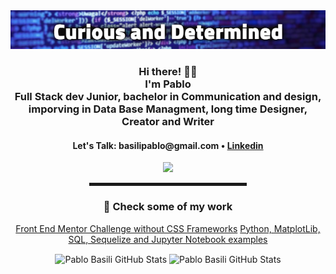 <div align="center">
  <img src="./portadaPBGitHub.png" alt="PB's Header">

  <br>
  
<h3>Hi there! 👋🤓<br>I'm Pablo<br>Full Stack dev Junior, bachelor in Communication and design, <br>imporving in Data Base Managment, long time Designer, <br>Creator and Writer</h3>

<h4> <a>Let's Talk: basilipablo@gmail.com</a> • <a href="https://www.linkedin.com/in/basilipablo/">Linkedin</a> </h4>

<a href="https://basilipablo2todolist.herokuapp.com/"><img src="https://www.latercera.com/resizer/TmVz9szOqVu5kmXHnAGsu1EIeHQ=/800x0/smart/arc-anglerfish-arc2-prod-copesa.s3.amazonaws.com/public/5RKSMEMEXJEPTMSLL77RJDACMM.jpg" width="100"></a>

<hr width="50%" style="height:5px;">

<h3>📕 Check some of my work</h3>

<!-- WORKS-LINKS-LIST:START -->
[Front End Mentor Challenge without CSS Frameworks](https://github.com/basilipablo/3-column)
[Python, MatplotLib, SQL, Sequelize and Jupyter Notebook examples](https://drive.google.com/drive/folders/1Z4MaXncW-jtyeLEXZSLGuEw2FO9-h8hj?usp=sharing)
<!-- WORKS-LINKS-LIST:END -->

<!-- <h3>💼 What & Where I am currently working at/on/as</h3>
  
<p align="center">
    <img align="center" alt="Javier Balonga GitHub Stats" src="https://github-readme-stats.vercel.app/api/top-langs/?username=JavierBalonga&layout=compact" />
</p>

<p>
<a href="https://owlsectechnologies.co.ke">OwlSec Technologies: Founder and Consultant 💼</a><br>
<a href="https://thebistronewsletter.netlify.app">The Bistro Ke Daily Newsletter: Founder, Editor in Chief and Developer ☕</a><br>
<a href="https://saoainc.netlify.app">SAOA Media, Tech and Agriculture: Founder, Designer and Developer 💼</a><br>
<a href="https://thenoesismagazine.netlify.app">The Noesis Magazine: Chief Editor, Developer and Founder ✒</a><br>
<a href="https://stephenajulu.com">Open World: Freelance 🌐</a><br>
Sepochi Co Online Store: Founder and Dev 🚀 <em>coming soon</em><br>
<a href="https://stephenajulu.com">Stephen Ajulu's Personal Portfolio, Blog and Notes Website: Owner and Developer</a>  🚀 ....<br>
<a href="https://greeetincard.carrd.co">GreeetinCard: Founder, Developer and Designer</a>  🚀 <em>coming soon</em><br>
Tech6: Founder and Developer  🚀 <em>coming soon</em><br>
<a href="https://this1.netlify.app">T.H.I.S: Founder, Developer and Data Entry</a>  🚀 <em>coming soon</em><br>
BioEmergency & Biomme: Founder and Developer  🚀 <em>coming soon</em><br>
Lofyd  🚀 <em>coming soon</em>
</p>-->

<!-- GitHub stats -->
<p>
    <img align="center" alt="Pablo Basili GitHub Stats" src="https://github-readme-stats.vercel.app/api/top-langs/?username=basilipablo&layout=compact" />
    <img align="center" height="165px" alt="Pablo Basili GitHub Stats" src="https://github-readme-stats.vercel.app/api?username=basilipablo" />
</p>

 
</div>
